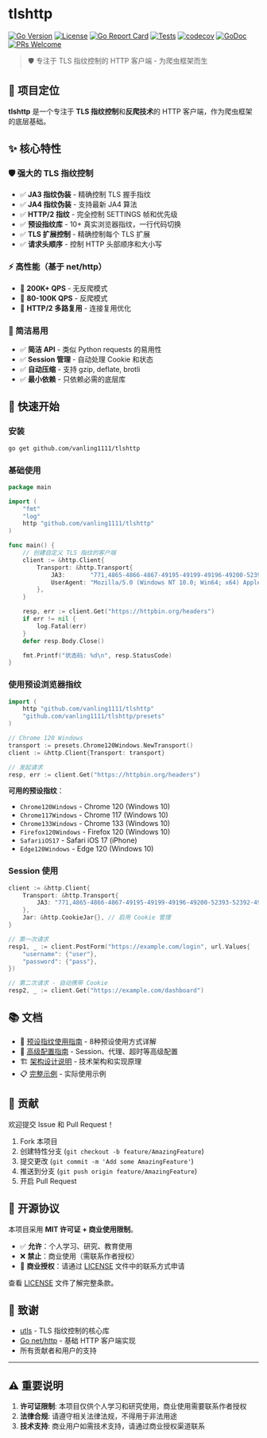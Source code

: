 # tlshttp

[![Go Version](https://img.shields.io/badge/Go-1.21+-00ADD8?style=flat&logo=go)](https://golang.org)
[![License](https://img.shields.io/badge/License-MIT%20with%20Commercial%20Restriction-red.svg)](LICENSE)
[![Go Report Card](https://goreportcard.com/badge/github.com/vanling1111/tlshttp)](https://goreportcard.com/report/github.com/vanling1111/tlshttp)
[![Tests](https://github.com/vanling1111/tlshttp/workflows/Tests/badge.svg)](https://github.com/vanling1111/tlshttp/actions)
[![codecov](https://codecov.io/gh/vanling1111/tlshttp/branch/main/graph/badge.svg)](https://codecov.io/gh/vanling1111/tlshttp)
[![GoDoc](https://godoc.org/github.com/vanling1111/tlshttp?status.svg)](https://godoc.org/github.com/vanling1111/tlshttp)
[![PRs Welcome](https://img.shields.io/badge/PRs-welcome-brightgreen.svg)](CONTRIBUTING.md)

> 🛡️ 专注于 TLS 指纹控制的 HTTP 客户端 - 为爬虫框架而生

## 🎯 项目定位

**tlshttp** 是一个专注于 **TLS 指纹控制**和**反爬技术**的 HTTP 客户端，作为爬虫框架的底层基础。

## ✨ 核心特性

### 🛡️ 强大的 TLS 指纹控制
- ✅ **JA3 指纹伪装** - 精确控制 TLS 握手指纹
- ✅ **JA4 指纹伪装** - 支持最新 JA4 算法
- ✅ **HTTP/2 指纹** - 完全控制 SETTINGS 帧和优先级
- ✅ **预设指纹库** - 10+ 真实浏览器指纹，一行代码切换
- ✅ **TLS 扩展控制** - 精确控制每个 TLS 扩展
- ✅ **请求头顺序** - 控制 HTTP 头部顺序和大小写

### ⚡ 高性能（基于 net/http）
- 🎯 **200K+ QPS** - 无反爬模式
- 🎯 **80-100K QPS** - 反爬模式
- 🎯 **HTTP/2 多路复用** - 连接复用优化

### 🎨 简洁易用
- ✅ **简洁 API** - 类似 Python requests 的易用性
- ✅ **Session 管理** - 自动处理 Cookie 和状态
- ✅ **自动压缩** - 支持 gzip, deflate, brotli
- ✅ **最小依赖** - 只依赖必需的底层库

## 🚀 快速开始

### 安装

```bash
go get github.com/vanling1111/tlshttp
```

### 基础使用

```go
package main

import (
    "fmt"
    "log"
    http "github.com/vanling1111/tlshttp"
)

func main() {
    // 创建自定义 TLS 指纹的客户端
    client := &http.Client{
        Transport: &http.Transport{
            JA3:       "771,4865-4866-4867-49195-49199-49196-49200-52393-52392-49171-49172-156-157-47-53,0-23-65281-10-11-35-16-5-13-18-51-45-43-27-17513,29-23-24,0",
            UserAgent: "Mozilla/5.0 (Windows NT 10.0; Win64; x64) AppleWebKit/537.36",
        },
    }

    resp, err := client.Get("https://httpbin.org/headers")
    if err != nil {
        log.Fatal(err)
    }
    defer resp.Body.Close()

    fmt.Printf("状态码: %d\n", resp.StatusCode)
}
```

### 使用预设浏览器指纹

```go
import (
    http "github.com/vanling1111/tlshttp"
    "github.com/vanling1111/tlshttp/presets"
)

// Chrome 120 Windows
transport := presets.Chrome120Windows.NewTransport()
client := &http.Client{Transport: transport}

// 发起请求
resp, err := client.Get("https://httpbin.org/headers")
```

**可用的预设指纹**：
- `Chrome120Windows` - Chrome 120 (Windows 10)
- `Chrome117Windows` - Chrome 117 (Windows 10)  
- `Chrome133Windows` - Chrome 133 (Windows 10)
- `Firefox120Windows` - Firefox 120 (Windows 10)
- `SafariiOS17` - Safari iOS 17 (iPhone)
- `Edge120Windows` - Edge 120 (Windows 10)

### Session 使用

```go
client := &http.Client{
    Transport: &http.Transport{
        JA3: "771,4865-4866-4867-49195-49199-49196-49200-52393-52392-49171-49172-156-157-47-53,0-23-65281-10-11-35-16-5-13-18-51-45-43-27-17513,29-23-24,0",
    },
    Jar: &http.CookieJar{}, // 启用 Cookie 管理
}

// 第一次请求
resp1, _ := client.PostForm("https://example.com/login", url.Values{
    "username": {"user"},
    "password": {"pass"},
})

// 第二次请求 - 自动携带 Cookie
resp2, _ := client.Get("https://example.com/dashboard")
```

## 📚 文档

- 📖 [预设指纹使用指南](docs/PRESETS_GUIDE.md) - 8种预设使用方式详解
- 🔧 [高级配置指南](docs/ADVANCED_USAGE.md) - Session、代理、超时等高级配置
- 🏗️ [架构设计说明](docs/ARCHITECTURE.md) - 技术架构和实现原理
- 📋 [完整示例](examples/presets_usage.go) - 实际使用示例

## 🤝 贡献

欢迎提交 Issue 和 Pull Request！

1. Fork 本项目
2. 创建特性分支 (`git checkout -b feature/AmazingFeature`)
3. 提交更改 (`git commit -m 'Add some AmazingFeature'`)
4. 推送到分支 (`git push origin feature/AmazingFeature`)
5. 开启 Pull Request

## 📄 开源协议

本项目采用 **MIT 许可证 + 商业使用限制**。

- ✅ **允许**：个人学习、研究、教育使用
- ❌ **禁止**：商业使用（需联系作者授权）
- 📧 **商业授权**：请通过 [LICENSE](LICENSE) 文件中的联系方式申请

查看 [LICENSE](LICENSE) 文件了解完整条款。

## 🙏 致谢

- [utls](https://github.com/refraction-networking/utls) - TLS 指纹控制的核心库
- [Go net/http](https://golang.org/pkg/net/http/) - 基础 HTTP 客户端实现
- 所有贡献者和用户的支持

---

## ⚠️ 重要说明

1. **许可证限制**: 本项目仅供个人学习和研究使用，商业使用需要联系作者授权
2. **法律合规**: 请遵守相关法律法规，不得用于非法用途
3. **技术支持**: 商业用户如需技术支持，请通过商业授权渠道联系